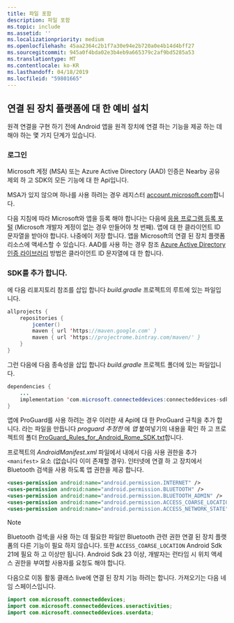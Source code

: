 ```yaml
---
title: 파일 포함
description: 파일 포함
ms.topic: include
ms.assetid: ''
ms.localizationpriority: medium
ms.openlocfilehash: 45aa2364c2b1f7a30e94e2b720a0e4b14d4bff27
ms.sourcegitcommit: 945a0f4bda02e3b4eb9a665379c2af9bd5285a53
ms.translationtype: MT
ms.contentlocale: ko-KR
ms.lasthandoff: 04/18/2019
ms.locfileid: "59801665"
---
```

## <a name="preliminary-setup-for-the-connected-devices-platform"></a>연결 된 장치 플랫폼에 대 한 예비 설치

원격 연결을 구현 하기 전에 Android 앱을 원격 장치에 연결 하는 기능을 제공 하는 데 해야 하는 몇 가지 단계가 있습니다.

### <a name="sign-in"></a>로그인

Microsoft 계정 (MSA) 또는 Azure Active Directory (AAD) 인증은 Nearby 공유 제외 하 고 SDK의 모든 기능에 대 한 Api입니다. 

MSA가 있지 않으며 하나를 사용 하려는 경우 레지스터 [account.microsoft.com](https://account.microsoft.com/account)합니다.

다음 지침에 따라 Microsoft와 앱을 등록 해야 합니다는 다음에 [응용 프로그램 등록 포털](https://apps.dev.microsoft.com/) (Microsoft 개발자 계정이 없는 경우 만들어야 첫 번째). 앱에 대 한 클라이언트 ID 문자열을 받아야 합니다. 나중에이 저장 합니다. 앱을 Microsoft의 연결 된 장치 플랫폼 리소스에 액세스할 수 있습니다. AAD를 사용 하는 경우 참조 [Azure Active Directory 인증 라이브러리](https://docs.microsoft.com/azure/active-directory/develop/active-directory-authentication-libraries) 방법은 클라이언트 ID 문자열에 대 한 합니다.

### <a name="add-the-sdk"></a>SDK를 추가 합니다.

에 다음 리포지토리 참조를 삽입 합니다 *build.gradle* 프로젝트의 루트에 있는 파일입니다.

```Java
allprojects {
    repositories {
        jcenter()
        maven { url 'https://maven.google.com' }
        maven { url 'https://projectrome.bintray.com/maven/' }
    }
}
```
그런 다음에 다음 종속성을 삽입 합니다 _build.gradle_ 프로젝트 폴더에 있는 파일입니다.

```Java
dependencies { 
    ...
    implementation 'com.microsoft.connecteddevices:connecteddevices-sdk:0.11.0'
}
```

앱에 ProGuard를 사용 하려는 경우 이러한 새 Api에 대 한 ProGuard 규칙을 추가 합니다. 라는 파일을 만듭니다 *proguard 추정한* 에 *앱* 붙여넣기의 내용을 확인 하 고 프로젝트의 폴더 [ProGuard_Rules_for_Android_Rome_SDK.txt](https://github.com/Microsoft/project-rome/blob/master/Android/ProGuard_Rules_for_Android_Rome_SDK.txt)합니다.

프로젝트의 *AndroidManifest.xml* 파일에서 내에서 다음 사용 권한을 추가 `<manifest>` 요소 (없습니다 이미 존재할 경우). 인터넷에 연결 하 고 장치에서 Bluetooth 검색을 사용 하도록 앱 권한을 제공 합니다.

```xml
<uses-permission android:name="android.permission.INTERNET" />
<uses-permission android:name="android.permission.BLUETOOTH" />
<uses-permission android:name="android.permission.BLUETOOTH_ADMIN" />
<uses-permission android:name="android.permission.ACCESS_COARSE_LOCATION" />
<uses-permission android:name="android.permission.ACCESS_NETWORK_STATE" />
```

> [!NOTE]
> Bluetooth 검색;을 사용 하는 데 필요한 파일만 Bluetooth 관련 권한 연결 된 장치 플랫폼의 다른 기능이 필요 하지 않습니다. 또한 `ACCESS_COARSE_LOCATION` Android Sdk 21에 필요 하 고 이상만 됩니다. Android Sdk 23 이상, 개발자는 런타임 시 위치 액세스 권한을 부여할 사용자를 요청도 해야 합니다.

다음으로 이동 활동 클래스 live에 연결 된 장치 기능 하려는 합니다. 가져오기는 다음 네임 스페이스입니다.

```java
import com.microsoft.connecteddevices;
import com.microsoft.connecteddevices.useractivities;
import com.microsoft.connecteddevices.userdata;
```
